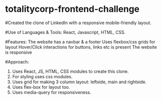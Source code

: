 # totalitycorp-frontend-challenge

#Created the clone of LinkedIn with a responsive mobile-friendly layout.

#Use of Languages & Tools: React, Javascript, HTML, CSS.

#Features:
The website has a navbar & a footer
Uses flexbox/css grids for layout
Hover/Click interactions for buttons, links etc is present
The website is responsive

#Approach:
1. Uses React, JS, HTML, CSS modules to create this clone.
2. For styling uses css modules.
3. Uses grid for making 3 column layout: leftside, main and rightside.
4. Uses flex-box for layout too.
5. Uses media-query for responsiveness.
